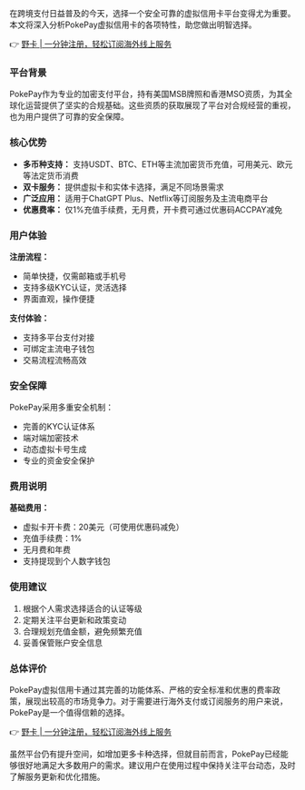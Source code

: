 在跨境支付日益普及的今天，选择一个安全可靠的虚拟信用卡平台变得尤为重要。本文将深入分析PokePay虚拟信用卡的各项特性，助您做出明智选择。

👉 [野卡 | 一分钟注册，轻松订阅海外线上服务](https://bit.ly/bewildcard)

### 平台背景

PokePay作为专业的加密支付平台，持有美国MSB牌照和香港MSO资质，为其全球化运营提供了坚实的合规基础。这些资质的获取展现了平台对合规经营的重视，也为用户提供了可靠的安全保障。

### 核心优势

* **多币种支持：** 支持USDT、BTC、ETH等主流加密货币充值，可用美元、欧元等法定货币消费
* **双卡服务：** 提供虚拟卡和实体卡选择，满足不同场景需求
* **广泛应用：** 适用于ChatGPT Plus、Netflix等订阅服务及主流电商平台
* **优惠费率：** 仅1%充值手续费，无月费，开卡费可通过优惠码ACCPAY减免

### 用户体验

**注册流程：**
- 简单快捷，仅需邮箱或手机号
- 支持多级KYC认证，灵活选择
- 界面直观，操作便捷

**支付体验：**
- 支持多平台支付对接
- 可绑定主流电子钱包
- 交易流程流畅高效

### 安全保障

PokePay采用多重安全机制：
- 完善的KYC认证体系
- 端对端加密技术
- 动态虚拟卡号生成
- 专业的资金安全保护

### 费用说明

**基础费用：**
- 虚拟卡开卡费：20美元（可使用优惠码减免）
- 充值手续费：1%
- 无月费和年费
- 支持提现到个人数字钱包

### 使用建议

1. 根据个人需求选择适合的认证等级
2. 定期关注平台更新和政策变动
3. 合理规划充值金额，避免频繁充值
4. 妥善保管账户安全信息

### 总体评价

PokePay虚拟信用卡通过其完善的功能体系、严格的安全标准和优惠的费率政策，展现出较高的市场竞争力。对于需要进行海外支付或订阅服务的用户来说，PokePay是一个值得信赖的选择。

👉 [野卡 | 一分钟注册，轻松订阅海外线上服务](https://bit.ly/bewildcard)

虽然平台仍有提升空间，如增加更多卡种选择，但就目前而言，PokePay已经能够很好地满足大多数用户的需求。建议用户在使用过程中保持关注平台动态，及时了解服务更新和优化措施。